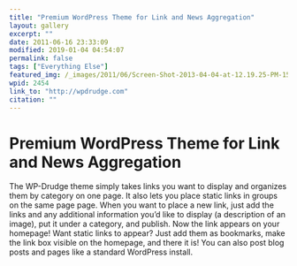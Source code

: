 ```yaml
---
title: "Premium WordPress Theme for Link and News Aggregation"
layout: gallery
excerpt: ""
date: 2011-06-16 23:33:09
modified: 2019-01-04 04:54:07
permalink: false
tags: ["Everything Else"]
featured_img: /_images/2011/06/Screen-Shot-2013-04-04-at-12.19.25-PM-150x150.png
wpid: 2454
link_to: "http://wpdrudge.com"
citation: ""
---
```


# Premium WordPress Theme for Link and News Aggregation

The WP-Drudge theme simply takes links you want to display and organizes them by category on one page. It also lets you place static links in groups on the same page page. When you want to place a new link, just add the links and any additional information you’d like to display (a description of an image), put it under a category, and publish. Now the link appears on your homepage! Want static links to appear? Just add them as bookmarks, make the link box visible on the homepage, and there it is! You can also post blog posts and pages like a standard WordPress install.